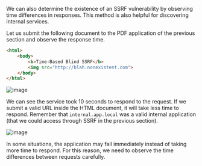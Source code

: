 We can also determine the existence of an SSRF vulnerability by observing time differences in responses. This method is also helpful for discovering internal services.

Let us submit the following document to the PDF application of the previous section and observe the response time.


```html
<html>
    <body>
        <b>Time-Based Blind SSRF</b>
        <img src="http://blah.nonexistent.com">
    </body>
</html>
```

![image](https://academy.hackthebox.com/storage/modules/145/img/blind_time.png)

We can see the service took 10 seconds to respond to the request. If we submit a valid URL inside the HTML document, it will take less time to respond. Remember that `internal.app.local` was a valid internal application (that we could access through SSRF in the previous section).

![image](https://academy.hackthebox.com/storage/modules/145/img/blind_time2.png)

In some situations, the application may fail immediately instead of taking more time to respond. For this reason, we need to observe the time differences between requests carefully.